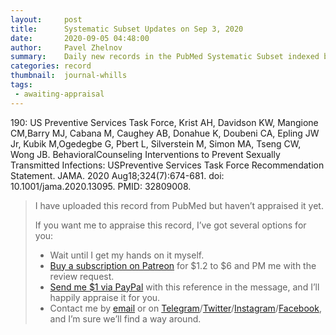 ```yaml
---
layout:     post
title:      Systematic Subset Updates on Sep 3, 2020
date:       2020-09-05 04:48:00
author:     Pavel Zhelnov
summary:    Daily new records in the PubMed Systematic Subset indexed by Sep 3, 2020.
categories: record
thumbnail:  journal-whills
tags:
 - awaiting-appraisal
---
```


190: US Preventive Services Task Force, Krist AH, Davidson KW, Mangione CM,Barry MJ, Cabana M, Caughey AB, Donahue K, Doubeni CA, Epling JW Jr, Kubik M,Ogedegbe G, Pbert L, Silverstein M, Simon MA, Tseng CW, Wong JB. BehavioralCounseling Interventions to Prevent Sexually Transmitted Infections: USPreventive Services Task Force Recommendation Statement. JAMA. 2020 Aug18;324(7):674-681. doi: 10.1001/jama.2020.13095. PMID: 32809008.

> I have uploaded this record from PubMed but haven’t appraised it yet.
>
> If you want me to appraise this record, I’ve got several options for you:
> * Wait until I get my hands on it myself.
> * [Buy a subscription on Patreon](https://patreon.com/zheln) for $1.2 to $6 and PM me with the review request.
> * [Send me $1 via PayPal](https://paypal.me/pjelnov) with this reference in the message, and I’ll happily appraise it for you.
> * Contact me by [email](mailto:pavel@zheln.com) or on [Telegram](https://t.me/drzhelnov)/[Twitter](https://twitter.com/drzhelnov)/[Instagram](https://instagram.com/igzheln)/[Facebook](https://facebook.com/drzhelnov), and I’m sure we’ll find a way around.
